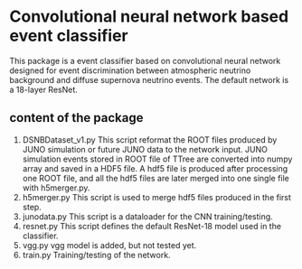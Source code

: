 # Convolutional neural network based event classifier
This package is a event classifier based on convolutional neural network designed for event discrimination between atmospheric neutrino background and diffuse supernova neutrino events. The default network is a 18-layer ResNet.

## content of the package
1. DSNBDataset_v1.py 
   This script reformat the ROOT files produced by JUNO simulation or future JUNO data to the network input. JUNO simulation events stored in ROOT file of TTree are converted into numpy array and saved in a HDF5 file. A hdf5 file is produced after processing one ROOT file, and all the hdf5 files are later merged into one single file with h5merger.py.
2. h5merger.py
   This script is used to merge hdf5 files produced in the first step.
3. junodata.py 
   This script is a dataloader for the CNN training/testing.
4. resnet.py 
   This script defines the default ResNet-18 model used in the classifier.
5. vgg.py 
   vgg model is added, but not tested yet.
6. train.py 
   Training/testing of the network.
